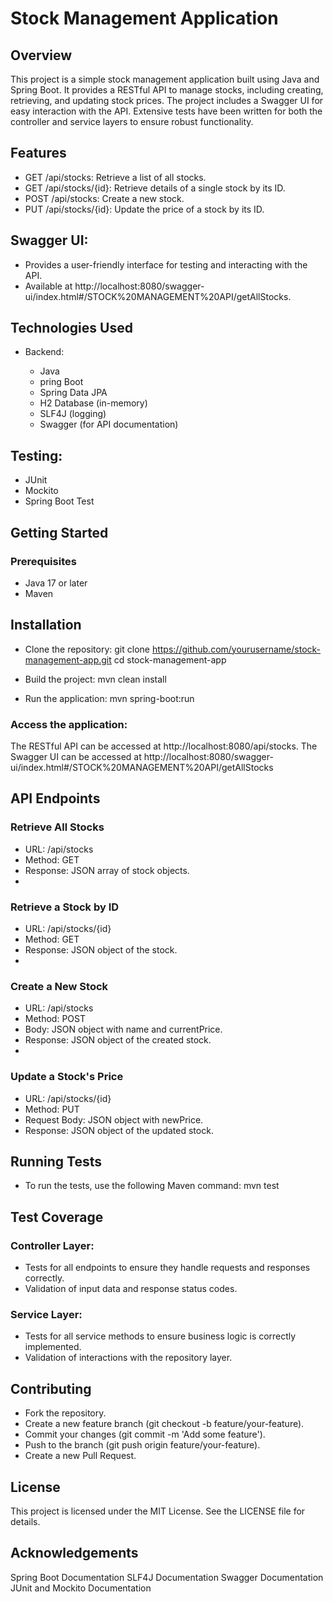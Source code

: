 # Stock Management Application

## Overview
This project is a simple stock management application built using Java and Spring Boot. It provides a RESTful API to manage stocks, including creating, retrieving, and updating stock prices. The project includes a Swagger UI for easy interaction with the API. Extensive tests have been written for both the controller and service layers to ensure robust functionality.

## Features
- GET /api/stocks: Retrieve a list of all stocks.
- GET /api/stocks/{id}: Retrieve details of a single stock by its ID.
- POST /api/stocks: Create a new stock.
- PUT /api/stocks/{id}: Update the price of a stock by its ID.

## Swagger UI:
- Provides a user-friendly interface for testing and interacting with the API.
- Available at http://localhost:8080/swagger-ui/index.html#/STOCK%20MANAGEMENT%20API/getAllStocks.

## Technologies Used
- Backend:

  - Java
  - pring Boot
  - Spring Data JPA
  - H2 Database (in-memory)
  - SLF4J (logging)
  - Swagger (for API documentation)

## Testing:
- JUnit
- Mockito
- Spring Boot Test

## Getting Started
### Prerequisites
- Java 17 or later
- Maven


## Installation

- Clone the repository:
   git clone https://github.com/yourusername/stock-management-app.git
cd stock-management-app

- Build the project:
   mvn clean install
  
- Run the application:
  mvn spring-boot:run


### Access the application:

The RESTful API can be accessed at http://localhost:8080/api/stocks.
The Swagger UI can be accessed at http://localhost:8080/swagger-ui/index.html#/STOCK%20MANAGEMENT%20API/getAllStocks


## API Endpoints
### Retrieve All Stocks
- URL: /api/stocks
- Method: GET
- Response: JSON array of stock objects.
- 
### Retrieve a Stock by ID
- URL: /api/stocks/{id}
- Method: GET
- Response: JSON object of the stock.
- 
### Create a New Stock
- URL: /api/stocks
- Method: POST
- Body: JSON object with name and currentPrice.
- Response: JSON object of the created stock.
- 
### Update a Stock's Price
- URL: /api/stocks/{id}
- Method: PUT
- Request Body: JSON object with newPrice.
- Response: JSON object of the updated stock.

## Running Tests
- To run the tests, use the following Maven command:
mvn test


## Test Coverage

### Controller Layer:

- Tests for all endpoints to ensure they handle requests and responses correctly.
- Validation of input data and response status codes.

### Service Layer:

- Tests for all service methods to ensure business logic is correctly implemented.
- Validation of interactions with the repository layer.

## Contributing
- Fork the repository.
- Create a new feature branch (git checkout -b feature/your-feature).
- Commit your changes (git commit -m 'Add some feature').
- Push to the branch (git push origin feature/your-feature).
- Create a new Pull Request.

## License
This project is licensed under the MIT License. See the LICENSE file for details.

## Acknowledgements
Spring Boot Documentation
SLF4J Documentation
Swagger Documentation
JUnit and Mockito Documentation
